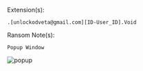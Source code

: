 Extension(s): 
```
.[unlockodveta@gmail.com][ID-User_ID].Void
```
Ransom Note(s): 
```
Popup Window
```
![popup](https://github.com/user-attachments/assets/16c7e344-4d65-4276-adfe-d5311fa7beec)
